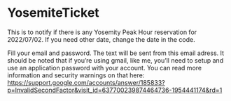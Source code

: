 # YosemiteTicket
This is to notify if there is any Yosemity Peak Hour reservation for 2022/07/02. If you need other date, change the date in the code.

Fill your email and password. The text will be sent from this email adress.
It should be noted that if you’re using gmail, like me, you’ll need to setup and use an application password with your account. You can read more information and security warnings on that here: https://support.google.com/accounts/answer/185833?p=InvalidSecondFactor&visit_id=637700239874464736-1954441174&rd=1
